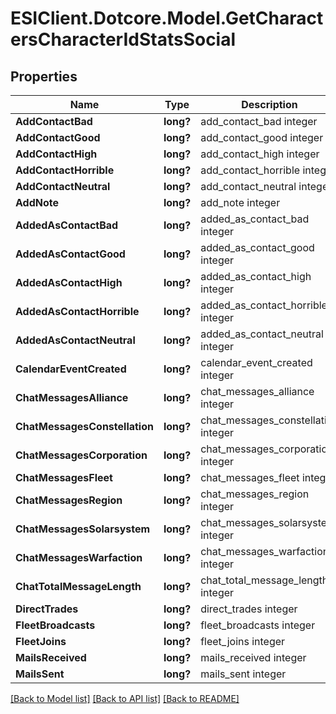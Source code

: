 # ESIClient.Dotcore.Model.GetCharactersCharacterIdStatsSocial
## Properties

Name | Type | Description | Notes
------------ | ------------- | ------------- | -------------
**AddContactBad** | **long?** | add_contact_bad integer | [optional] 
**AddContactGood** | **long?** | add_contact_good integer | [optional] 
**AddContactHigh** | **long?** | add_contact_high integer | [optional] 
**AddContactHorrible** | **long?** | add_contact_horrible integer | [optional] 
**AddContactNeutral** | **long?** | add_contact_neutral integer | [optional] 
**AddNote** | **long?** | add_note integer | [optional] 
**AddedAsContactBad** | **long?** | added_as_contact_bad integer | [optional] 
**AddedAsContactGood** | **long?** | added_as_contact_good integer | [optional] 
**AddedAsContactHigh** | **long?** | added_as_contact_high integer | [optional] 
**AddedAsContactHorrible** | **long?** | added_as_contact_horrible integer | [optional] 
**AddedAsContactNeutral** | **long?** | added_as_contact_neutral integer | [optional] 
**CalendarEventCreated** | **long?** | calendar_event_created integer | [optional] 
**ChatMessagesAlliance** | **long?** | chat_messages_alliance integer | [optional] 
**ChatMessagesConstellation** | **long?** | chat_messages_constellation integer | [optional] 
**ChatMessagesCorporation** | **long?** | chat_messages_corporation integer | [optional] 
**ChatMessagesFleet** | **long?** | chat_messages_fleet integer | [optional] 
**ChatMessagesRegion** | **long?** | chat_messages_region integer | [optional] 
**ChatMessagesSolarsystem** | **long?** | chat_messages_solarsystem integer | [optional] 
**ChatMessagesWarfaction** | **long?** | chat_messages_warfaction integer | [optional] 
**ChatTotalMessageLength** | **long?** | chat_total_message_length integer | [optional] 
**DirectTrades** | **long?** | direct_trades integer | [optional] 
**FleetBroadcasts** | **long?** | fleet_broadcasts integer | [optional] 
**FleetJoins** | **long?** | fleet_joins integer | [optional] 
**MailsReceived** | **long?** | mails_received integer | [optional] 
**MailsSent** | **long?** | mails_sent integer | [optional] 

[[Back to Model list]](../README.md#documentation-for-models) [[Back to API list]](../README.md#documentation-for-api-endpoints) [[Back to README]](../README.md)

